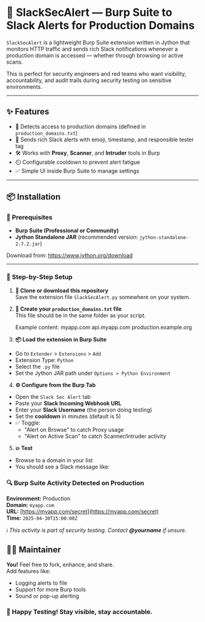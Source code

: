 # 🚨 SlackSecAlert — Burp Suite to Slack Alerts for Production Domains

`SlackSecAlert` is a lightweight Burp Suite extension written in Jython that monitors HTTP traffic and sends rich Slack notifications whenever a production domain is accessed — whether through browsing or active scans.

This is perfect for security engineers and red teams who want visibility, accountability, and audit trails during security testing on sensitive environments.

---

## ✨ Features

- 🔐 Detects access to production domains (defined in `production_domains.txt`)
- 💬 Sends rich Slack alerts with emoji, timestamp, and responsible tester tag
- 🛠️ Works with **Proxy**, **Scanner**, and **Intruder** tools in Burp
- ⏲️ Configurable cooldown to prevent alert fatigue
- ✅ Simple UI inside Burp Suite to manage settings

---

## 📦 Installation

### 🐍 Prerequisites

- **Burp Suite (Professional or Community)**
- **Jython Standalone JAR** (recommended version: `jython-standalone-2.7.2.jar`)

Download from: https://www.jython.org/download

---

### 🔌 Step-by-Step Setup

1. **📁 Clone or download this repository**  
   Save the extension file `SlackSecAlert.py` somewhere on your system.

2. **📄 Create your `production_domains.txt` file**  
   This file should be in the same folder as your script.

   Example content:
myapp.com api.myapp.com production.example.org


3. **📦 Load the extension in Burp Suite**
- Go to `Extender` > `Extensions` > `Add`
- Extension Type: `Python`
- Select the `.py` file
- Set the Jython JAR path under `Options > Python Environment`

4. **⚙️ Configure from the Burp Tab**
- Open the `Slack Sec Alert` tab
- Paste your **Slack Incoming Webhook URL**
- Enter your **Slack Username** (the person doing testing)
- Set the **cooldown** in minutes (default is 5)
- ✅ Toggle:
  - "Alert on Browse" to catch Proxy usage
  - "Alert on Active Scan" to catch Scanner/Intruder activity

5. **💥 Test**
- Browse to a domain in your list
- You should see a Slack message like:
### 🔍 Burp Suite Activity Detected on Production

**Environment:** Production  
**Domain:** `myapp.com`  
**URL:** [https://myapp.com/secret](https://myapp.com/secret)  
**Time:** `2025-04-30T15:00:00Z`

ℹ️ _This activity is part of security testing. Contact **@yourname** if unsure._



## 🧑‍💻 Maintainer

**You!** Feel free to fork, enhance, and share.  
Add features like:
- Logging alerts to file
- Support for more Burp tools
- Sound or pop-up alerting

### 🚀 Happy Testing! Stay visible, stay accountable.  
